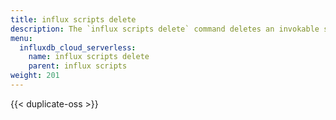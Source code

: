 ```yaml
---
title: influx scripts delete
description: The `influx scripts delete` command deletes an invokable script in InfluxDB.
menu:
  influxdb_cloud_serverless:
    name: influx scripts delete
    parent: influx scripts
weight: 201
---
```


{{< duplicate-oss >}}

